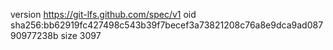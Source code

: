 version https://git-lfs.github.com/spec/v1
oid sha256:bb62919fc427498c543b39f7becef3a73821208c76a8e9dca9ad08790977238b
size 3097
